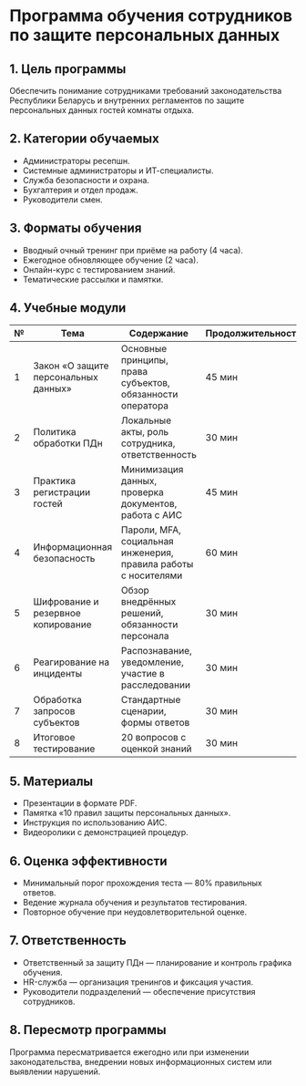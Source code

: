 # Программа обучения сотрудников по защите персональных данных

## 1. Цель программы

Обеспечить понимание сотрудниками требований законодательства Республики Беларусь и внутренних регламентов по защите персональных данных гостей комнаты отдыха.

## 2. Категории обучаемых

- Администраторы ресепшн.
- Системные администраторы и ИТ-специалисты.
- Служба безопасности и охрана.
- Бухгалтерия и отдел продаж.
- Руководители смен.

## 3. Форматы обучения

- Вводный очный тренинг при приёме на работу (4 часа).
- Ежегодное обновляющее обучение (2 часа).
- Онлайн-курс с тестированием знаний.
- Тематические рассылки и памятки.

## 4. Учебные модули

| № | Тема | Содержание | Продолжительность |
|---|------|------------|-------------------|
| 1 | Закон «О защите персональных данных» | Основные принципы, права субъектов, обязанности оператора | 45 мин |
| 2 | Политика обработки ПДн | Локальные акты, роль сотрудника, ответственность | 30 мин |
| 3 | Практика регистрации гостей | Минимизация данных, проверка документов, работа с АИС | 45 мин |
| 4 | Информационная безопасность | Пароли, MFA, социальная инженерия, правила работы с носителями | 60 мин |
| 5 | Шифрование и резервное копирование | Обзор внедрённых решений, обязанности персонала | 30 мин |
| 6 | Реагирование на инциденты | Распознавание, уведомление, участие в расследовании | 30 мин |
| 7 | Обработка запросов субъектов | Стандартные сценарии, формы ответов | 30 мин |
| 8 | Итоговое тестирование | 20 вопросов с оценкой знаний | 30 мин |

## 5. Материалы

- Презентации в формате PDF.
- Памятка «10 правил защиты персональных данных».
- Инструкция по использованию АИС.
- Видеоролики с демонстрацией процедур.

## 6. Оценка эффективности

- Минимальный порог прохождения теста — 80% правильных ответов.
- Ведение журнала обучения и результатов тестирования.
- Повторное обучение при неудовлетворительной оценке.

## 7. Ответственность

- Ответственный за защиту ПДн — планирование и контроль графика обучения.
- HR-служба — организация тренингов и фиксация участия.
- Руководители подразделений — обеспечение присутствия сотрудников.

## 8. Пересмотр программы

Программа пересматривается ежегодно или при изменении законодательства, внедрении новых информационных систем или выявлении нарушений.
